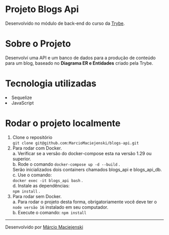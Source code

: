 # Projeto Blogs Api
Desenvolvido no módulo de back-end do curso da <a href="https://www.betrybe.com/" target="_blank">Trybe</a>.

# Sobre o Projeto
Desenvolvi uma API e um banco de dados para a produção de conteúdo para um blog, baseado no **Diagrama ER e Entidades** criado pela Trybe.

# Tecnologia utilizadas
<li>Sequelize</li>
<li>JavaScript</li>

# Rodar o projeto localmente
1. Clone o repositório<br>
```git clone git@github.com:MarcioMaciejenski/blogs-api.git```
2. Para rodar com Docker.<br>
a. Verificar se a versão do docker-compose esta na versão 1.29 ou superior.<br>
b. Rode o comando ```docker-compose up -d --build``` .<br>
Serão inicializados dois containers chamados blogs_api e blogs_api_db.<br>
c. Use o comando:<br>
```docker exec -it blogs_api bash``` .<br>
d. Instale as dependências:<br>
```npm install``` .<br>
3. Para rodar sem Docker.<br>
a. Para rodar o projeto desta forma, obrigatoriamente você deve ter o ```node versão 16``` instalado em seu computador.<br>
b. Execute o comando: ```npm install```<br>
<hr>
Desenvolvido por <a href="https://www.linkedin.com/in/marcio-maciejenski/" target="_blank">Márcio Maciejenski</a>

